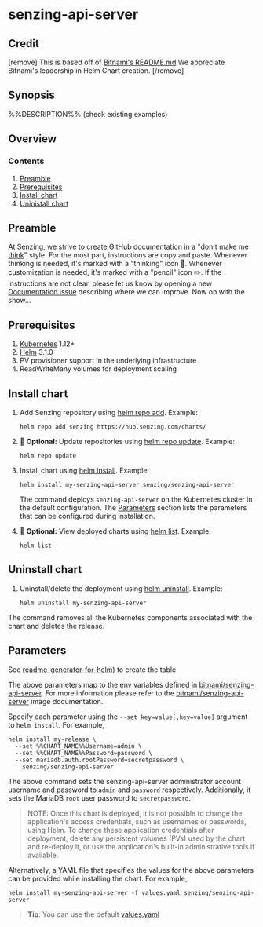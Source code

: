 # senzing-api-server

## Credit

[remove]
This is based off of [Bitnami's README.md](https://github.com/bitnami/charts/blob/master/template/CHART_NAME/README.md)
We appreciate Bitnami's leadership in Helm Chart creation.
[/remove]

## Synopsis

%%DESCRIPTION%% (check existing examples)

## Overview

### Contents

1. [Preamble](#preamble)
1. [Prerequisites](#prerequisites)
1. [Install chart](#install-chart)
1. [Uninistall chart](#uninstall-chart)

## Preamble

At [Senzing](http://senzing.com),
we strive to create GitHub documentation in a
"[don't make me think](https://github.com/Senzing/knowledge-base/blob/master/WHATIS/dont-make-me-think.md)" style.
For the most part, instructions are copy and paste.
Whenever thinking is needed, it's marked with a "thinking" icon :thinking:.
Whenever customization is needed, it's marked with a "pencil" icon :pencil2:.
If the instructions are not clear, please let us know by opening a new
[Documentation issue](https://github.com/Senzing/kubernetes-demo/issues/new?assignees=&labels=&template=documentation_request.md)
describing where we can improve.   Now on with the show...

## Prerequisites

1. [Kubernetes](https://github.com/Senzing/knowledge-base/blob/master/WHATIS/kubernetes.md) 1.12+
1. [Helm](https://github.com/Senzing/knowledge-base/blob/master/WHATIS/helm.md) 3.1.0
1. PV provisioner support in the underlying infrastructure
1. ReadWriteMany volumes for deployment scaling

## Install chart

1. Add Senzing repository using
   [helm repo add](https://helm.sh/docs/helm/helm_repo_add/).
   Example:

    ```console
    helm repo add senzing https://hub.senzing.com/charts/
    ```

1. :thinking: **Optional:** Update repositories using
   [helm repo update](https://helm.sh/docs/helm/helm_repo_update/).
   Example:

    ```console
    helm repo update
    ```

1. Install chart using
   [helm install](https://helm.sh/docs/helm/helm_install/).
   Example:

    ```console
    helm install my-senzing-api-server senzing/senzing-api-server
    ```

    The command deploys `senzing-api-server` on the Kubernetes cluster in the default configuration.
    The [Parameters](#parameters) section lists the parameters that can be configured during installation.

1. :thinking: **Optional:** View deployed charts using
   [helm list](https://helm.sh/docs/helm/helm_list/).
   Example:

    ```console
    helm list
    ```

## Uninstall chart

1. Uninstall/delete the deployment using
   [helm uninstall](https://helm.sh/docs/helm/helm_uninstall/).
   Example:

    ```console
    helm uninstall my-senzing-api-server
    ```

The command removes all the Kubernetes components associated with the chart and deletes the release.

## Parameters

See [readme-generator-for-helm)](https://github.com/bitnami-labs/readme-generator-for-helm) to create the table

The above parameters map to the env variables defined in [bitnami/senzing-api-server](http://github.com/bitnami/bitnami-docker-%%CHART_NAME%%). For more information please refer to the [bitnami/senzing-api-server](http://github.com/bitnami/bitnami-docker-%%CHART_NAME%%) image documentation.

Specify each parameter using the `--set key=value[,key=value]` argument to `helm install`. For example,

```console
helm install my-release \
  --set %%CHART_NAME%%Username=admin \
  --set %%CHART_NAME%%Password=password \
  --set mariadb.auth.rootPassword=secretpassword \
    senzing/senzing-api-server
```

The above command sets the senzing-api-server administrator account username and password to `admin` and `password` respectively. Additionally, it sets the MariaDB `root` user password to `secretpassword`.

> NOTE: Once this chart is deployed, it is not possible to change the application's access credentials, such as usernames or passwords, using Helm. To change these application credentials after deployment, delete any persistent volumes (PVs) used by the chart and re-deploy it, or use the application's built-in administrative tools if available.

Alternatively, a YAML file that specifies the values for the above parameters can be provided while installing the chart. For example,

```console
helm install my-senzing-api-server -f values.yaml senzing/senzing-api-server
```

> **Tip**: You can use the default [values.yaml](values.yaml)
